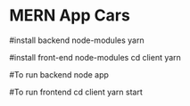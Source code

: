# MERN App Cars

#install backend node-modules
yarn

#install front-end node-modules
cd client
yarn

#To run backend
node app

#To run frontend
cd client
yarn start

